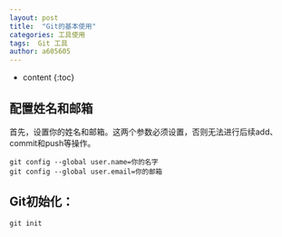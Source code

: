 ```yaml
---
layout: post
title:  "Git的基本使用"
categories: 工具使用
tags:  Git 工具 
author: a605605
---
```


* content
{:toc}

## 配置姓名和邮箱

首先，设置你的姓名和邮箱。这两个参数必须设置，否则无法进行后续add、commit和push等操作。
  
```
git config --global user.name=你的名字
git config --global user.email=你的邮箱
```

## Git初始化：

```
git init
```
